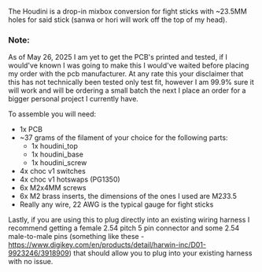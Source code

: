 The Houdini is a drop-in mixbox conversion for fight sticks with ~23.5MM holes for said stick (sanwa or hori will work off the top of my head).

### Note:  
As of May 26, 2025 I am yet to get the PCB's printed and tested, if I would've known I was going to make this I would've waited before placing my order with the pcb manufacturer. At any rate this your disclaimer that this has not technically been tested only test fit, however I am 99.9% sure it will work and will be ordering a small batch the next I place an order for a bigger personal project I currently have.

To assemble you will need:

- 1x PCB  
- ~37 grams of the filament of your choice for the following parts:  
  - 1x houdini_top  
  - 1x houdini_base  
  - 1x houdini_screw  
- 4x choc v1 switches  
- 4x choc v1 hotswaps (PG1350)  
- 6x M2x4MM screws  
- 6x M2 brass inserts, the dimensions of the ones I used are M2*3*3.5  
- Really any wire, 22 AWG is the typical gauge for fight sticks  

Lastly, if you are using this to plug directly into an existing wiring harness I recommend getting a female 2.54 pitch 5 pin connector and some 2.54 male-to-male pins (something like these - https://www.digikey.com/en/products/detail/harwin-inc/D01-9923246/3918909) that should allow you to plug into your existing harness with no issue.
